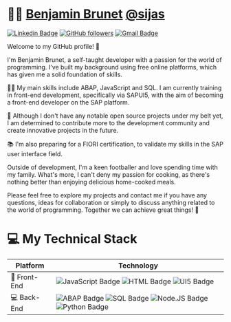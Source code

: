 # 👨🏽 [Benjamin Brunet](https://sijas.in)  [@sijas](https://sijas.in)
[![Linkedin Badge](https://img.shields.io/badge/-Benjamin%20Brunet-blue?style=social&logo=Linkedin&logoColor=blue&link=https://www.linkedin.com/in/benbrunet/)](https://www.linkedin.com/in/benbrunet/) [![GitHub followers](https://img.shields.io/github/followers/Benjam1-B?label=Follow&style=social)](https://github.com/Benjam1-B/?tab=follow) [![Gmail Badge](https://img.shields.io/badge/-benjaminbrunet.dev@gmail.com-c14438?style=social&logo=Gmail&logoColor=red&link=mailto:benjaminbrunet.dev@gmail.com)](mailto:benjaminbrunet.dev@gmail.com)

Welcome to my GitHub profile! 👋

I'm Benjamin Brunet, a self-taught developer with a passion for the world of programming. I've built my background using free online platforms, which has given me a solid foundation of skills.

👨‍💻 My main skills include ABAP, JavaScript and SQL. I am currently training in front-end development, specifically via SAPUI5, with the aim of becoming a front-end developer on the SAP platform.

🌟 Although I don't have any notable open source projects under my belt yet, I am determined to contribute more to the development community and create innovative projects in the future.

📚 I'm also preparing for a FIORI certification, to validate my skills in the SAP user interface field.

Outside of development, I'm a keen footballer and love spending time with my family. What's more, I can't deny my passion for cooking, as there's nothing better than enjoying delicious home-cooked meals.

Please feel free to explore my projects and contact me if you have any questions, ideas for collaboration or simply to discuss anything related to the world of programming. Together we can achieve great things! 🚀

# :computer: My Technical Stack
| Platform | Technology |
|--|--|
| 📲 Front-End | ![JavaScript Badge](https://img.shields.io/badge/JavaScript-ffffff?style=for-the-badge&logo=javascript) ![HTML Badge](https://img.shields.io/badge/html-ffffff?style=for-the-badge&logo=html5) ![UI5 Badge](https://img.shields.io/badge/sapui5-ffffff?style=for-the-badge&logo=sap) 
| 💻 Back-End | ![ABAP Badge](https://img.shields.io/badge/abap-ffffff?style=for-the-badge&logo=sap) ![SQL Badge](https://img.shields.io/badge/sql-ffffff?style=for-the-badge&logo=mysql) ![Node.JS Badge](https://img.shields.io/badge/nodejs-ffffff?style=for-the-badge&logo=node.js) ![Python Badge](https://img.shields.io/badge/python-ffffff?style=for-the-badge&logo=python)
